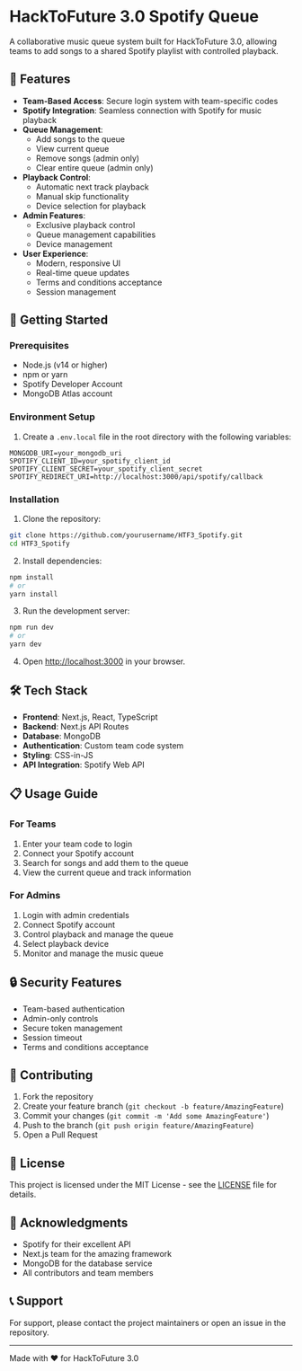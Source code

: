 # HackToFuture 3.0 Spotify Queue

A collaborative music queue system built for HackToFuture 3.0, allowing teams to add songs to a shared Spotify playlist with controlled playback.

## 🎵 Features

- **Team-Based Access**: Secure login system with team-specific codes
- **Spotify Integration**: Seamless connection with Spotify for music playback
- **Queue Management**: 
  - Add songs to the queue
  - View current queue
  - Remove songs (admin only)
  - Clear entire queue (admin only)
- **Playback Control**:
  - Automatic next track playback
  - Manual skip functionality
  - Device selection for playback
- **Admin Features**:
  - Exclusive playback control
  - Queue management capabilities
  - Device management
- **User Experience**:
  - Modern, responsive UI
  - Real-time queue updates
  - Terms and conditions acceptance
  - Session management

## 🚀 Getting Started

### Prerequisites

- Node.js (v14 or higher)
- npm or yarn
- Spotify Developer Account
- MongoDB Atlas account

### Environment Setup

1. Create a `.env.local` file in the root directory with the following variables:
```env
MONGODB_URI=your_mongodb_uri
SPOTIFY_CLIENT_ID=your_spotify_client_id
SPOTIFY_CLIENT_SECRET=your_spotify_client_secret
SPOTIFY_REDIRECT_URI=http://localhost:3000/api/spotify/callback
```

### Installation

1. Clone the repository:
```bash
git clone https://github.com/yourusername/HTF3_Spotify.git
cd HTF3_Spotify
```

2. Install dependencies:
```bash
npm install
# or
yarn install
```

3. Run the development server:
```bash
npm run dev
# or
yarn dev
```

4. Open [http://localhost:3000](http://localhost:3000) in your browser.

## 🛠️ Tech Stack

- **Frontend**: Next.js, React, TypeScript
- **Backend**: Next.js API Routes
- **Database**: MongoDB
- **Authentication**: Custom team code system
- **Styling**: CSS-in-JS
- **API Integration**: Spotify Web API

## 📋 Usage Guide

### For Teams
1. Enter your team code to login
2. Connect your Spotify account
3. Search for songs and add them to the queue
4. View the current queue and track information

### For Admins
1. Login with admin credentials
2. Connect Spotify account
3. Control playback and manage the queue
4. Select playback device
5. Monitor and manage the music queue

## 🔒 Security Features

- Team-based authentication
- Admin-only controls
- Secure token management
- Session timeout
- Terms and conditions acceptance

## 🤝 Contributing

1. Fork the repository
2. Create your feature branch (`git checkout -b feature/AmazingFeature`)
3. Commit your changes (`git commit -m 'Add some AmazingFeature'`)
4. Push to the branch (`git push origin feature/AmazingFeature`)
5. Open a Pull Request

## 📝 License

This project is licensed under the MIT License - see the [LICENSE](LICENSE) file for details.

## 🙏 Acknowledgments

- Spotify for their excellent API
- Next.js team for the amazing framework
- MongoDB for the database service
- All contributors and team members

## 📞 Support

For support, please contact the project maintainers or open an issue in the repository.

---

Made with ❤️ for HackToFuture 3.0
